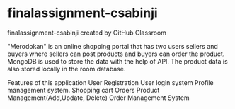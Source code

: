 # finalassignment-csabinji
finalassignment-csabinji created by GitHub Classroom

"Merodokan" is an online shopping portal that has two users sellers and buyers where sellers can post products and buyers can order the product. MongoDB is used to store the data
with the help of API. The product data is also stored locally in the room database. 

Features of this application
User Registration
User login system
Profile management system.
Shopping cart
Orders
Product Management(Add,Update, Delete)
Order Management System
